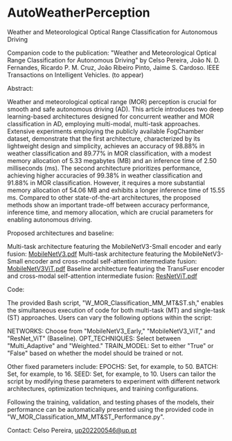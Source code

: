 # AutoWeatherPerception
Weather and Meteorological Optical Range Classification for Autonomous Driving

Companion code to the publication:
"Weather and Meteorological Optical Range Classification for Autonomous Driving" by Celso Pereira, João N. D. Fernandes, Ricardo P. M. Cruz, João Ribeiro Pinto, Jaime S. Cardoso. IEEE Transactions on Intelligent Vehicles. (to appear)

Abstract: 

Weather and meteorological optical range (MOR) perception is crucial for smooth and safe autonomous driving (AD). This article introduces two deep learning-based architectures designed for concurrent weather and MOR classification in AD, employing multi-modal, multi-task approaches. Extensive experiments employing the publicly available FogChamber dataset, demonstrate that the first architecture, characterized by its lightweight design and simplicity, achieves an accuracy of 98.88% in weather classification and 89.77% in MOR classification, with a modest memory allocation of 5.33 megabytes (MB) and an inference time of 2.50 milliseconds (ms). The second architecture prioritizes performance, achieving higher accuracies of 99.38% in weather classification and 91.88% in MOR classification. However, it requires a more substantial memory allocation of 54.06 MB and exhibits a longer inference time of 15.55 ms. Compared to other state-of-the-art architectures, the proposed methods show an important trade-off between accuracy performance, inference time, and memory allocation, which are crucial parameters for enabling autonomous driving.

Proposed architectures and baseline:

Multi-task architecture featuring the MobileNetV3-Small encoder and early fusion: [MobileNetV3.pdf](https://github.com/CelsoPereira1/AutoWeatherPerception/files/13938981/MobileNetV3.pdf)
Multi-task architecture featuring the MobileNetV3-Small encoder and cross-modal self-attention intermediate fusion: [MobileNetV3ViT.pdf](https://github.com/CelsoPereira1/AutoWeatherPerception/files/13938983/MobileNetV3ViT.pdf)
Baseline architecture featuring the TransFuser encoder and cross-modal self-attention intermediate fusion: [ResNetViT.pdf](https://github.com/CelsoPereira1/AutoWeatherPerception/files/13938988/ResNetViT.pdf)

Code:

The provided Bash script, "W_MOR_Classification_MM_MT&ST.sh," enables the simultaneous execution of code for both multi-task (MT) and single-task (ST) approaches. Users can vary the following options within the script:

NETWORKS: Choose from "MobileNetV3_Early," "MobileNetV3_ViT," and "ResNet_ViT" (Baseline).
OPT_TECHNIQUES: Select between "Multi_Adaptive" and "Weighted."
TRAIN_MODEL: Set to either "True" or "False" based on whether the model should be trained or not.

Other fixed parameters include:
EPOCHS: Set, for example, to 50.
BATCH: Set, for example, to 16.
SEED: Set, for example, to 10.
Users can tailor the script by modifying these parameters to experiment with different network architectures, optimization techniques, and training configurations.

Following the training, validation, and testing phases of the models, their performance can be automatically presented using the provided code in "W_MOR_Classification_MM_MT&ST_Performance.py".

Contact: Celso Pereira, up202200546@up.pt
